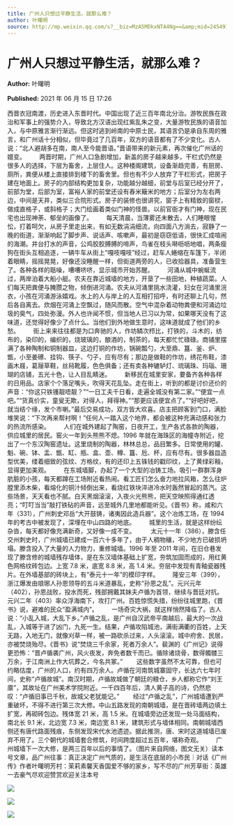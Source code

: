 ```yaml
---
title: 广州人只想过平静生活，就那么难？
author: 叶曙明
source: http://mp.weixin.qq.com/s?__biz=MzA5MDkxNTA4Ng==&amp;mid=2454911167&amp;idx=1&amp;sn=2d94cfe30130aa4be8753f41a3f23547&amp;chksm=87a230deb0d5b9c836b512eea5a965a4c2ab6c0208aa679af78db4462e7a7bfe2da0522e030f#rd
---
```


# 广州人只想过平静生活，就那么难？

**Author:** 叶曙明

**Published:** 2021 年 06 月 15 日 17:26

西晋衣冠南渡，历史进入东晋时代。中国出现了近三百年南北分治。游牧民族在政治和军事上的强势介入，导致北方汉语出现红紫乱朱之变，大量游牧民族的语音加入，与中原雅言渐行渐远。但这时逃到岭南的中原士民，其语言仍是承自东周的雅言，和广州话十分相似，但毕竟过了几百年，双方的语音都有了不少变化。古人说：“北人避胡多在南，南人至今能晋语。”晋语带来的新元素，再次催化广州话的嬗变。        两晋时期，广州人口急剧增加，新盖的房子越来越多，干栏式仍然是很多人的选择，下层为畜舍，上层住人。这种楼阁建筑，设备渐趋完善，有厨房、厕所，粪便从楼上直接排到楼下的畜舍里。但也有不少人放弃了干栏形式，把房子建在地面上。房子的内部结构更加复杂，功能越分越细，前堂与后室已经分开了，前部为堂，后部为室，富裕人家的前堂还设有舂米簸米的地方；后室分为左右两边，中间是天井，类似三合院形式。房子的装修也很讲究，窗子上有精致的窗棂，做成直格子，或斜格子；大门绘画着类似门神的怪兽。以前官衙才有门神，现在民宅也出现神荼、郁垒的画像了。        每天清晨，当薄雾还未散去，人们睡眼惺忪，打着呵欠，从房子里走出来，有如无数涓涓细流，向四面八方淌去，寂静了一晚的街道，渐渐响起了脚步声、说话声、咳嗽声，最初是窃窃低语，很快汇成喧闹的海潮。井台打水的声音，公鸡胶胶膊膊的啼声，鸟雀在枝头啭呖呖地唱，两条瘦狗在街头互相追逐，一辆牛车从街上“嘎吱嘎吱”经过，赶车人蜷缩在车篷下，半闭着眼睛，摇摇晃晃，好像还没睡醒一样，但街道两旁的人，已收拾器具，准备营生了。各种各样的聒噪，嘈嘈哜哜，显示城市开始苏醒。        河涌从城中蜿蜒流过，两岸泊着大船小艇。农夫在靠近城墙的地方，开垦了一些田地，种植蔬菜。人们每天把粪便与腌臜之物，倾倒进河涌。农夫从河涌里挑水浇灌，妇女在河涌里浣衣，小孩在河涌游泳嬉戏。水上的人与岸上的人互相打招呼，有时还聊上几句，然后各自离去。炊烟在河涌上空飘过，随风而散。空气中混杂着动物粪便和河涌边垃圾的臭气，四处弥漫。外人也许闻不惯，但当地人已习以为常，如果哪天没有了这味道，还觉得好像少了点什么。当他们到外地做生意时，这味道就成了他们的乡愁。        街上来来往往都是为口奔驰的人，作坊鳞次栉比，打铁的，斗木的，纺布的，染印的，编织的，烧玻璃的，酿酒的，制茶的，每天都忙忙碌碌。商铺里摆满了各种陶制和铜制器皿，这边打铜的作坊，锅碗瓢勺，大至鼎、簋、釜、炉、甑，小至姜礤、挂钩、筷子、勺子，应有尽有；那边是做鞋的作坊，绣花布鞋，漆画木屐，葛屦草鞋，丝舄靴履，色色俱备；还有卖各种辘轳灯、琉璃珠、玛瑙、珊瑚的店铺，五光十色，让人目乱睛迷。        新移民在城里安家，要备齐各种各样的日用品。店家个个落足嘴头，吹得天花乱坠。走在街上，听到的都是讨价还价的声音：“你这只铁镬靓唔靓？”“一日工夫千日看，走遍全城没有第二家。”“便宜一点吧。”“货真价实，童叟无欺，对得人，拜得神。”“那更应该便宜点了。”“好吧好吧，就当结个缘，发个市喇。”最后交易成功，双方皆大欢喜。店主把顾客到门口，满脸堆笑说：“下次再来帮衬啊！”任何人一踏入这个地界，都会被这种充满动感和张力的热流所感染。        人们在城外建起了陶窑，日夜开工，生产各式各款的陶器，供应城里的居民。窑火一年到头熊熊不熄。1996 年就在海珠区的海幢寺附近，挖出了一个东汉陶窑遗址。这里烧制的陶器，林林总总，品目繁多。日常使用的罐、魁、碗、钵、盂、甑、缸、瓶、盒、壶、樽、簋、卮、杯，应有尽有。很多器皿造型优美，缕着细致的弦纹、方格纹，有的还印上五铢钱的戳印纹，上了黄绿彩釉，显得更加美观。        在东城墙脚，办起了一个大型的冶铸工场。吸引一群群浑身肮脏的小孩，每天都蹲在工场附近看热闹。看工匠们怎么奋力地拉风箱，怎么往炉膛里添木柴，看熔化的铜汁倾倒出来，看烧红铁块淬进冷水时轰然冒起的蒸汽。这些场景，天天看也不腻。白天黑烟滚滚，入夜火光熊熊，把天空映照得通红透亮；“叮叮当当”敲打铁砧的声音，远至城外几里地都能听见。《晋书》称，咸和六年（331），广州刺史邓岳“大开鼓铸，诸夷因此造兵器”。这个冶炼工场，在 1994 年的考古中被发现了，深埋在中山四路的地底。        城里的生活，就是这样纷纭杂沓，每天都好像充满新奇，又好像一成不变。         太元十一年（386），滕含任交州刺史时，广州城墙已建成一百六十多年了，由于人稠物穰，不少地方已破损坍塌。滕含投入了大量的人力物力，重修城墙。1996 年至 2011 年间，在旧仓巷发现了滕含修的城墙残存墙体，是在东汉墙体基础上扩宽，夯筑加固而成的，用红黄色网格纹砖包边。上宽 7.8 米，底宽 8.8 米，高 1.4 米。夯层中发现有青釉瓷器残片。在外墙基部的砖块上，有“泰元十一年”的模印字样。        隆安三年（399），浙江爆发由琅琊人孙恩领导的五斗米道暴乱，史称“孙恩之乱”。元兴元年（402），孙恩战败，投水而死，残部拥戴其妹夫卢循为首领，继续与晋廷对抗。元兴二年（403）率众浮海南下，攻打广州。百姓惊慌失措，纷纷往城里跑，《晋书》说，避难的民众“盈满城内”。        一场奇灾大祸，就这样悄然降临了。古人说：“小乱入城，大乱下乡。”卢循之乱，是广州自汉武帝平南越后，最大的一次战乱，入城等于进了凶门，九死一生。结果，卢循攻陷城池，满街满衢的百姓，上天无路，入地无门，就像刈草一样，被一路砍杀过来，人头滚滚。城中府舍、民居，亦被焚烧殆尽。《晋书》说“焚烧三千余家，死者万余人”。裴渊的《广州记》说得更恐怖：“晋卢循袭广州，风火夜发，奔免者数千而已。循除诸烧骨，数得髑髅三万余，于江南洲上作大坑葬之，今名共冢。”        这些数字虽然不太可靠，但也可约略估度，广州的人口，约有四万余人。卢循在河南筑城寨固守，长达六七年时间，史称“卢循故城”。南汉时期，卢循故城做了朝廷的粮仓，乡人都称它作“刘王廪”，其故址在广州美术学院附近。一千四百年后，清人黄子高的诗，仍然悲叹：“卢循旧事已千秋，故城父老犹能记。”        经过“卢循之乱”，广州城墙遭到严重破坏，不得不进行第三次大修。中山五路发现的南朝城墙，是在晋砖墙两边填土扩宽，再砌砖包边。残体宽 21 米，高 1.5 米。在城墙旁边还发现一处马面结构，南北长 9.1 米，北边宽 7.3 米，南边宽 8.1 米，建筑形式与墙体相同。南朝城墙西侧还有唐代路面残痕，东侧发现宋代水池遗迹。据此推测，唐、宋时这道城墙已废弃不用了。三个朝代的城墙套合修筑，时间跨度超过五百年，堪称奇观。        广州城墙下一次大修，是两三百年以后的事情了。（图片来自网络，图文无关）读本号文章，品广州往事：真正决定广州气质的，是生活在底层的小市民｜对话《广州传》作者叶曙明芳村：茉莉素馨天香国爱不够的家乡，写不尽的广州芳草街：英雄一去豪气尽欢迎赞赏欢迎关注本号

![](https://mmbiz.qpic.cn/mmbiz_jpg/PJWG74pLsMZiaSsJebTRNYHrctAR4tyOyQGs0iaDibjcibp5ia75EhXm2cQ2RxhzfFsRJ1Th0dKbyapq0YuibVMaB2ZA/640)

![](https://mmbiz.qpic.cn/mmbiz_gif/PJWG74pLsMZiaSsJebTRNYHrctAR4tyOyRXFfBs0ZAzbY2vHiahibib39TInBzn8IyAyWJYTVZibZ87u0tm8j2uvKfg/640)

![](https://mmbiz.qpic.cn/mmbiz_jpg/PJWG74pLsMZiaSsJebTRNYHrctAR4tyOyeoiboVHQANUPFzD8l0FWhLsaOmbFLbBEnpKs0TKJSTT9J4K4eTKeLhw/640)
